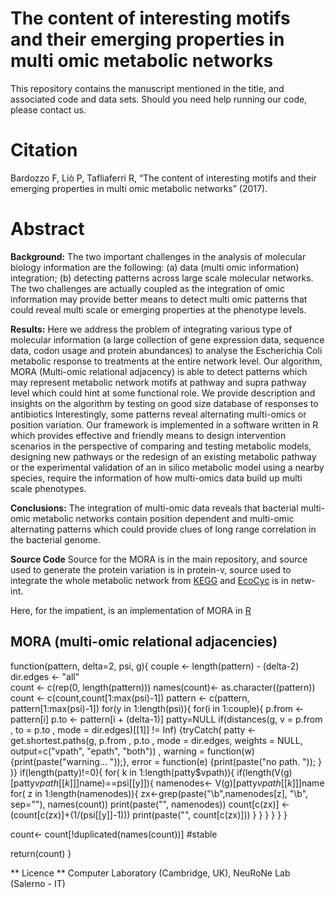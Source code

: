 # The content of interesting motifs and their emerging properties in multi omic metabolic networks

This repository contains the manuscript mentioned in the title, and associated code and data sets. Should you need help running our code, please contact us.

# Citation

Bardozzo F, Liò P, Tafliaferri R, “The content of interesting motifs and their emerging properties in multi omic metabolic networks” (2017).

# Abstract
**Background:**  The two important challenges in the analysis of molecular biology information are the following: (a) data (multi omic information) integration; (b) detecting patterns across large scale molecular networks. The two challenges are actually coupled as the integration of omic information may provide better means to detect multi 
omic patterns that could reveal multi scale or emerging properties at the phenotype levels.
                                
**Results:**  Here we address the problem of integrating various type of molecular information (a large collection of gene expression data, sequence data, codon usage and protein abundances) to analyse the Escherichia Coli metabolic response to treatments at the entire network level. Our algorithm, MORA (Multi-omic relational adjacency) is able to detect patterns which may represent metabolic network motifs at pathway and supra pathway level which could hint at some functional role. We provide description and insights on the algorithm by testing on good size database of responses to antibiotics
Interestingly, some patterns reveal alternating multi-omics or position variation. Our framework is implemented in a software written in R which provides effective and friendly means to design intervention scenarios in the perspective of comparing and testing metabolic models, designing new pathways or the redesign of an existing metabolic pathway or the experimental validation of an in silico metabolic  model using a nearby species, require the information of how multi-omics data build up multi scale phenotypes.
                                
 **Conclusions:** The integration of multi-omic data reveals that bacterial multi-omic metabolic networks contain position dependent and multi-omic alternating patterns which could provide clues of long range correlation in the bacterial genome.
 
 **Source Code**
Source for the MORA is in the main repository, and source used to generate the protein variation is in protein-v, source used to integrate the whole metabolic network from [KEGG](http://www.genome.jp/kegg/) and [EcoCyc](https://ecocyc.org/) is in netw-int. 

Here, for the impatient, is an implementation of MORA in [R](https://cran.r-project.org/)

## MORA (multi-omic relational adjacencies)

function(pattern, delta=2, psi, g){
  couple    <- length(pattern) - (delta-2) 
  dir.edges <- "all"                      
  count <- c(rep(0, length(pattern)))
  names(count)<- as.character((pattern))
  count <- c(count,count[1:max(psi)-1])
  pattern <- c(pattern, pattern[1:max(psi)-1])
  for(y in 1:length(psi)){
    for(i in 1:couple){
      p.from <- pattern[i]
      p.to   <- pattern[i + (delta-1)] 
      patty=NULL
      if(distances(g, v = p.from , to = p.to , mode = dir.edges)[[1]] != Inf)
      {tryCatch( patty <-get.shortest.paths(g, p.from , p.to , mode = dir.edges,
                                            weights = NULL, 
                                            output=c("vpath", "epath", "both")) ,
                 warning = function(w) {print(paste("warning... "));},
                 error   = function(e) {print(paste("no path. "));  }
      )}
      if(length(patty)!=0){
        for( k in 1:length(patty$vpath)){
          if(length(V(g)[patty$vpath[[k]]]$name)==psi[[y]]){
            namenodes<- V(g)[patty$vpath[[k]]]$name
            for( z in 1:length(namenodes)){
              zx<-grep(paste("\\b",namenodes[z], "\\b", sep=""), names(count))
              print(paste("", namenodes))
              count[c(zx)] <- (count[c(zx)]+(1/(psi[[y]]-1)))
              print(paste("", count[c(zx)]))
            }
          }
        }
      } 
    }
  } 
  
  count<- count[!duplicated(names(count))]   #stable
  
  return(count)
}

** Licence **
Computer Laboratory (Cambridge, UK), NeuRoNe Lab (Salerno - IT)
